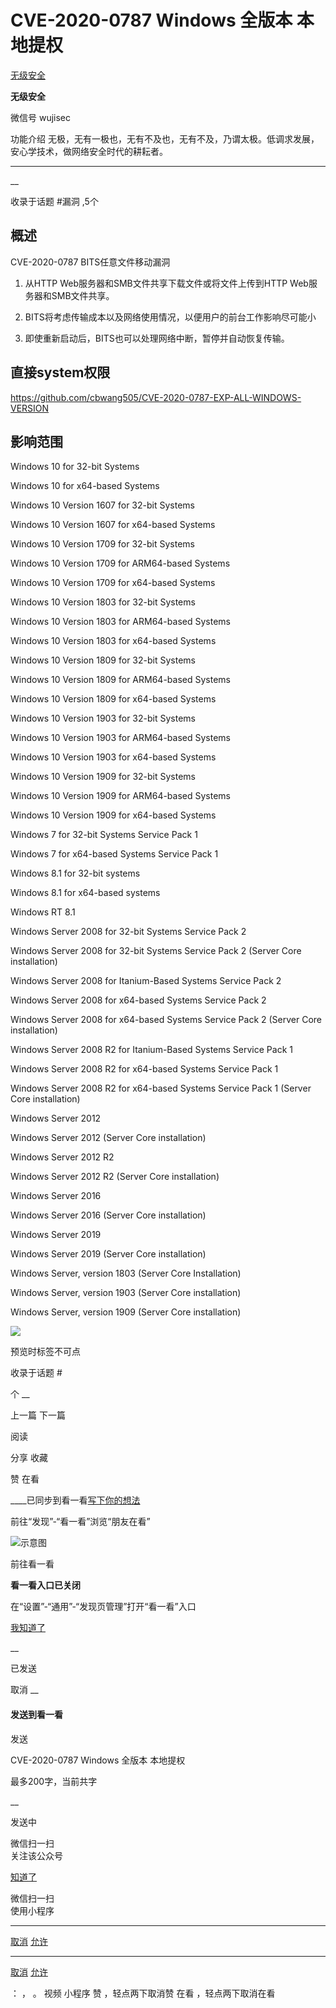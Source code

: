 #  CVE-2020-0787 Windows 全版本 本地提权

[ 无级安全 ](javascript:void\(0\);)

**无级安全** ![]()

微信号 wujisec

功能介绍 无极，无有一极也，无有不及也，无有不及，乃谓太极。低调求发展，安心学技术，做网络安全时代的耕耘者。

____

__

收录于话题 #漏洞 ,5个

## 概述

CVE-2020-0787 BITS任意文件移动漏洞

  1. 从HTTP Web服务器和SMB文件共享下载文件或将文件上传到HTTP Web服务器和SMB文件共享。

  2. BITS将考虑传输成本以及网络使用情况，以便用户的前台工作影响尽可能小

  3. 即使重新启动后，BITS也可以处理网络中断，暂停并自动恢复传输。

## 直接system权限

https://github.com/cbwang505/CVE-2020-0787-EXP-ALL-WINDOWS-VERSION

## 影响范围

Windows 10 for 32-bit Systems

Windows 10 for x64-based Systems

Windows 10 Version 1607 for 32-bit Systems

Windows 10 Version 1607 for x64-based Systems

Windows 10 Version 1709 for 32-bit Systems

Windows 10 Version 1709 for ARM64-based Systems

Windows 10 Version 1709 for x64-based Systems

Windows 10 Version 1803 for 32-bit Systems

Windows 10 Version 1803 for ARM64-based Systems

Windows 10 Version 1803 for x64-based Systems

Windows 10 Version 1809 for 32-bit Systems

Windows 10 Version 1809 for ARM64-based Systems

Windows 10 Version 1809 for x64-based Systems

Windows 10 Version 1903 for 32-bit Systems

Windows 10 Version 1903 for ARM64-based Systems

Windows 10 Version 1903 for x64-based Systems

Windows 10 Version 1909 for 32-bit Systems

Windows 10 Version 1909 for ARM64-based Systems

Windows 10 Version 1909 for x64-based Systems

Windows 7 for 32-bit Systems Service Pack 1

Windows 7 for x64-based Systems Service Pack 1

Windows 8.1 for 32-bit systems

Windows 8.1 for x64-based systems

Windows RT 8.1

Windows Server 2008 for 32-bit Systems Service Pack 2

Windows Server 2008 for 32-bit Systems Service Pack 2 (Server Core
installation)

Windows Server 2008 for Itanium-Based Systems Service Pack 2

Windows Server 2008 for x64-based Systems Service Pack 2

Windows Server 2008 for x64-based Systems Service Pack 2 (Server Core
installation)

Windows Server 2008 R2 for Itanium-Based Systems Service Pack 1

Windows Server 2008 R2 for x64-based Systems Service Pack 1

Windows Server 2008 R2 for x64-based Systems Service Pack 1 (Server Core
installation)

Windows Server 2012

Windows Server 2012 (Server Core installation)

Windows Server 2012 R2

Windows Server 2012 R2 (Server Core installation)

Windows Server 2016

Windows Server 2016 (Server Core installation)

Windows Server 2019

Windows Server 2019 (Server Core installation)

Windows Server, version 1803 (Server Core Installation)

Windows Server, version 1903 (Server Core installation)

Windows Server, version 1909 (Server Core installation)

![](https://gitee.com/fuli009/images/raw/master/public/20210913121013.png)

  

预览时标签不可点

收录于话题 #

个 __

上一篇 下一篇

阅读

分享 收藏

赞 在看

____已同步到看一看[写下你的想法](javascript:;)

前往“发现”-“看一看”浏览“朋友在看”

![示意图](//res.wx.qq.com/mmbizwap/zh_CN/htmledition/images/pic/appmsg/pic_like_comment55871f.png)

前往看一看

**看一看入口已关闭**

在“设置”-“通用”-“发现页管理”打开“看一看”入口

[我知道了](javascript:;)

__

已发送

取消 __

####  发送到看一看

发送

CVE-2020-0787 Windows 全版本 本地提权

最多200字，当前共字

__

发送中

微信扫一扫  
关注该公众号

[知道了](javascript:;)

微信扫一扫  
使用小程序

****

[取消](javascript:void\(0\);) [允许](javascript:void\(0\);)

****

[取消](javascript:void\(0\);) [允许](javascript:void\(0\);)

： ， 。 视频 小程序 赞 ，轻点两下取消赞 在看 ，轻点两下取消在看

